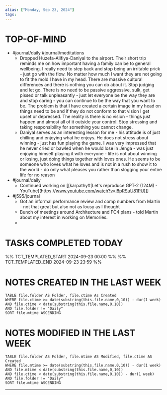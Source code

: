 ```yaml
---
alias: ["Monday, Sep 23, 2024"]
tags: 
---
```

# TOP-OF-MIND
- #journal/daily #journal/meditations 
	- Dropped Huzefa-Alifiya-Daniyal to the airport. Their short trip reminds me on how important having a family can be to general wellbeing. I really need to step back and stop being an irritable prick - just go with the flow. No matter how much I want they are not going to fit the mold I have in my head. There are massive cultural differences and there is nothing you can do about it. Stop judging and let go. There is no need to be passive aggressive, sulk, get pissed or talk unpleasantly - just let everyone be the way they are and stop caring - you can continue to be the way that you want to be. The problem is that I have created a certain image in my head on things need to be and if they do not conform to that vision I get upset or depressed. The reality is there is no vision - things just happen and almost all of it outside your control. Stop stressing and taking responsibility for something you cannot change.
	- Daniyal serves as an interesting lesson for me - his attitude is of just chilling and enjoying what he enjoys. He does not stress about winning - just has fun playing the game. I was very impressed that he never cried or bawled when he would lose in Jenga - was just enjoying himself playing it with everyone - life is not about winning or losing, just doing things together with loves ones. He seems to be someone who loves what he loves and is not in a rush to show it to the world - do only what pleases you rather than slogging your entire life for no reason
- #journal/daily 
	- Continued working on [[karpathy#[Let's reproduce GPT-2 (124M) - YouTube](https //www.youtube.com/watch?v=l8pRSuU81PU)]]
- #j595/journal 
	- Got an informal performance review and comp numbers from Martin - not that great but also not as lousy as I thought
	- Bunch of meetings around Architecture and FC4 plans - told Martin about my interest in working on Memories.
	- 

# TASKS COMPLETED TODAY
%% TCT_TEMPLATED_START 2024-09-23 00:00 %%
%% TCT_TEMPLATED_END 2024-09-23 23:59 %%


# NOTES CREATED IN THE LAST WEEK
``` dataview
TABLE file.folder AS Folder, file.ctime As Created
WHERE file.ctime >= date(substring(this.file.name,0,10)) - dur(1 week) 
AND file.ctime < date(substring(this.file.name,0,10)) 
AND file.folder != "Daily"
SORT file.mtime ASCENDING
```

# NOTES MODIFIED IN THE LAST WEEK
``` dataview
TABLE file.folder AS Folder, file.mtime AS Modified, file.ctime AS Created
WHERE file.mtime >= date(substring(this.file.name,0,10)) - dur(1 week)
AND file.mtime < date(substring(this.file.name,0,10))
AND file.ctime < date(substring(this.file.name,0,10)) - dur(1 week)
AND file.folder != "Daily"
SORT file.mtime ASCENDING
```
---
